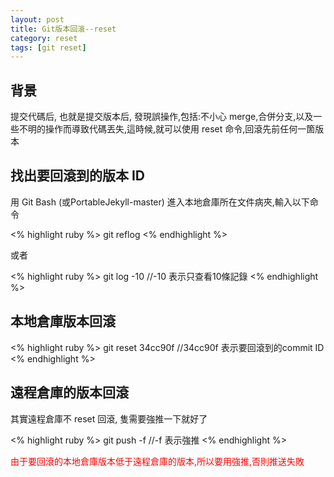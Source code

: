 ```yaml
---
layout: post
title: Git版本回滾--reset
category: reset 
tags: [git reset]
---
```

## 背景  

提交代碼后, 也就是提交版本后, 發現誤操作,包括:不小心 merge,合併分支,以及一些不明的操作而導致代碼丟失,這時候,就可以使用 reset 命令,回滾先前任何一箇版本  

## 找出要回滾到的版本 ID  

用 Git Bash (或PortableJekyll-master) 進入本地倉庫所在文件病夾,輸入以下命令

<% highlight ruby %>
  git reflog
<% endhighlight %> 

或者  

<% highlight ruby %>
  git log -10    //-10 表示只查看10條記錄
<% endhighlight %> 

##  本地倉庫版本回滾  

<% highlight ruby %>
  git reset 34cc90f  //34cc90f 表示要回滾到的commit ID
<% endhighlight %>

## 遠程倉庫的版本回滾 

其實遠程倉庫不 reset 回滾, 隻需要強推一下就好了 

<% highlight ruby %>
  git push -f  //-f 表示強推
<% endhighlight %>  

<font style="color:red">由于要回滾的本地倉庫版本低于遠程倉庫的版本,所以要用強推,否則推送失敗</font>





